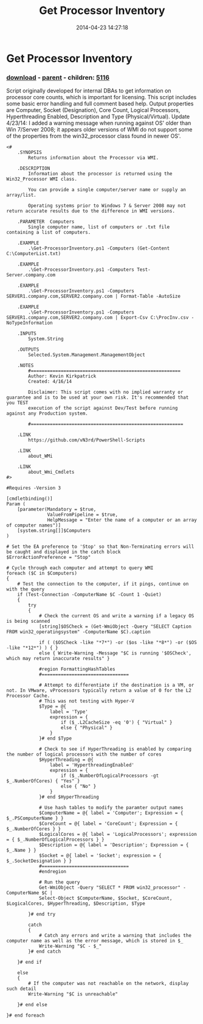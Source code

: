 ﻿---
pid:            5115
poster:         KevinKirkpatrick
title:          Get Processor Inventory
date:           2014-04-23 14:27:18
format:         posh
parent:         5114
parent:         5114
children:       5116
---

# Get Processor Inventory

### [download](5115.ps1) - [parent](5114.md) - children: [5116](5116.md)

Script originally developed for internal DBAs to get information on processor core counts, which is important for licensing. This script includes some basic error handling and full comment based help. Output properties are Computer, Socket (Designation), Core Count, Logical Processors, Hyperthreading Enabled, Description and Type (Physical/Virtual). Update 4/23/14: I added a warning message when running against OS' older than Win 7/Server 2008; it appears older versions of WMI do not support some of the properties from the win32_processor class found in newer OS'.

```posh
<#
	.SYNOPSIS
		Returns information about the Processor via WMI. 

	.DESCRIPTION
		Information about the processor is returned using the Win32_Processor WMI class. 

		You can provide a single computer/server name or supply an array/list.

		Operating systems prior to Windows 7 & Server 2008 may not return accurate results due to the difference in WMI versions.

	.PARAMETER  Computers
		Single computer name, list of computers or .txt file containing a list of computers.

	.EXAMPLE
		.\Get-ProcessorInventory.ps1 -Computers (Get-Content C:\ComputerList.txt)

	.EXAMPLE
		.\Get-ProcessorInventory.ps1 -Computers Test-Server.company.com

	.EXAMPLE
		.\Get-ProcessorInventory.ps1 -Computers SERVER1.company.com,SERVER2.company.com | Format-Table -AutoSize

	.EXAMPLE
		.\Get-ProcessorInventory.ps1 -Computers SERVER1.company.com,SERVER2.company.com | Export-Csv C:\ProcInv.csv -NoTypeInformation

	.INPUTS
		System.String

	.OUTPUTS
		Selected.System.Management.ManagementObject

	.NOTES
		#=======================================================
		Author: Kevin Kirkpatrick
		Created: 4/16/14

		Disclaimer: This script comes with no implied warranty or guarantee and is to be used at your own risk. It's recommended that you TEST
		execution of the script against Dev/Test before running against any Production system. 

		#========================================================

	.LINK 
		https://github.com/vN3rd/PowerShell-Scripts

	.LINK
		about_WMi

	.LINK
		about_Wmi_Cmdlets
#>

#Requires -Version 3

[cmdletbinding()]
Param (
	[parameter(Mandatory = $true,
			   ValueFromPipeline = $true,
			   HelpMessage = "Enter the name of a computer or an array of computer names")]
	[system.string[]]$Computers
)

# Set the EA preference to 'Stop' so that Non-Terminating errors will be caught and displayed in the catch block
$ErrorActionPreference = "Stop"

# Cycle through each computer and attempt to query WMI
foreach ($C in $Computers)
{
	# Test the connection to the computer, if it pings, continue on with the query
	if (Test-Connection -ComputerName $C -Count 1 -Quiet)
	{
		try
		{
			# Check the current OS and write a warning if a legacy OS is being scanned
			[string]$OSCheck = (Get-WmiObject -Query "SELECT Caption FROM win32_operatingsystem" -ComputerName $C).caption
			
			if ( ($OSCheck -like "*7*") -or ($os -like "*8*") -or ($OS -like "*12*") ) { }
			else { Write-Warning -Message "$C is running '$OSCheck', which may return inaccurate results" }

			#region FormattingHashTables
			#================================
			
			# Attempt to differentiate if the destination is a VM, or not. In VMware, vProcessors typically return a value of 0 for the L2 Processor Cache.
			# This was not testing with Hyper-V
			$Type = @{
				label = 'Type'
				expression = {
					if ($_.L2CacheSize -eq '0') { "Virtual" }
					else { "Physical" }
				}
			}# end $Type
			
			# Check to see if HyperThreading is enabled by comparing the number of logical processors with the number of cores
			$HyperThreading = @{
				label = 'HyperthreadingEnabled'
				expression = {
					if ($_.NumberOfLogicalProcessors -gt $_.NumberOfCores) { "Yes" }
					else { "No" }
				}
			}# end $HyperThreading
			
			# Use hash tables to modify the paramter output names
			$ComputerName = @{ label = 'Computer'; Expression = { $_.PSComputerName } }
			$CoreCount = @{ label = 'CoreCount'; Expression = { $_.NumberOfCores } }
			$LogicalCores = @{ label = 'LogicalProcessors'; expression = { $_.NumberOfLogicalProcessors } }
			$Description = @{ label = 'Description'; Expression = { $_.Name } }
			$Socket = @{ label = 'Socket'; expression = { $_.SocketDesignation } }
			#================================
			#endregion
			
			# Run the query
			Get-WmiObject -Query "SELECT * FROM win32_processor" -ComputerName $C |
			Select-Object $ComputerName, $Socket, $CoreCount, $LogicalCores, $HyperThreading, $Description, $Type
			
		}# end try
		
		catch
		{
			# Catch any errors and write a warning that includes the computer name as well as the error message, which is stored in $_
			Write-Warning "$C - $_"
		}# end catch
		
	}# end if
	
	else
	{
		# If the computer was not reachable on the network, display such detail
		Write-Warning "$C is unreachable"
		
	}# end else
	
}# end foreach
```
